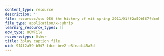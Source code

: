 ```yaml
---
content_type: resource
description: ''
file: /courses/sts-050-the-history-of-mit-spring-2011/914f2a59b567fdcebee2e8feadb45a5d_QaY9AxkqifQ.srt
file_type: application/x-subrip
learning_resource_types: []
ocw_type: OCWFile
resourcetype: Other
title: 3play caption file
uid: 914f2a59-b567-fdce-bee2-e8feadb45a5d
---
```


